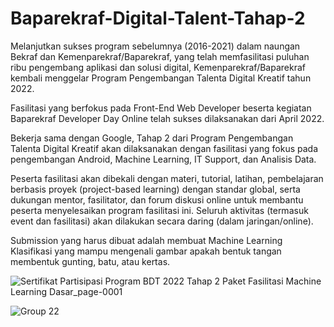 # Baparekraf-Digital-Talent-Tahap-2

Melanjutkan sukses program sebelumnya (2016-2021) dalam naungan Bekraf dan Kemenparekraf/Baparekraf, yang telah memfasilitasi puluhan ribu pengembang aplikasi dan solusi digital, Kemenparekraf/Baparekraf kembali menggelar Program Pengembangan Talenta Digital Kreatif tahun 2022.

Fasilitasi yang berfokus pada Front-End Web Developer beserta kegiatan Baparekraf Developer Day Online telah sukses dilaksanakan dari April 2022.

Bekerja sama dengan Google, Tahap 2 dari Program Pengembangan Talenta Digital Kreatif akan dilaksanakan dengan fasilitasi yang fokus pada pengembangan Android, Machine Learning, IT Support, dan Analisis Data.

Peserta fasilitasi akan dibekali dengan materi, tutorial, latihan, pembelajaran berbasis proyek (project-based learning) dengan standar global, serta dukungan mentor, fasilitator, dan forum diskusi online untuk membantu peserta menyelesaikan program fasilitasi ini. Seluruh aktivitas (termasuk event dan fasilitasi) akan dilakukan secara daring (dalam jaringan/online).

Submission yang harus dibuat adalah membuat Machine Learning Klasifikasi yang mampu mengenali gambar apakah bentuk tangan membentuk gunting, batu, atau kertas.

![Sertifikat Partisipasi Program BDT 2022 Tahap 2 Paket Fasilitasi Machine Learning Dasar_page-0001](https://user-images.githubusercontent.com/108262868/208421755-c9706aad-3d2c-44f4-974a-1b626b6fe3b1.jpg)

![Group 22](https://user-images.githubusercontent.com/108262868/208423128-4de792cb-a515-4592-9652-ba84a43d1b80.png)
